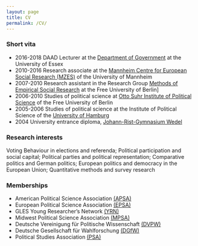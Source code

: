 ```yaml
---
layout: page
title: CV
permalink: /CV/
---
```


<!-- <label for='drinking-note' class='margin-toggle'> &#8853;</label><input type='checkbox' id='drinking-note' class='margin-toggle'/><span class='marginnote'>CV of Julia Partheymüller ([download](https://dl.dropboxusercontent.com/u/56285298/CV_Partheymueller_en.pdf)) </span> -->

### Short vita 

-   2016-2018 DAAD Lecturer at the [Department of Government](https://www.essex.ac.uk/departments/government) at the University of Essex
-   2010-2016 Research associate at the [Mannheim Centre for European Social Research (MZES)](http://www.mzes.uni-mannheim.de/d7/de) of the University of Mannheim
-   2007-2010 Research assistant in the Research Group [Methods of Empirical Social Research](http://www.polsoz.fu-berlin.de/en/soziologie/arbeitsbereiche/methoden/index.html) at the Free University of Berlin]
-   2006-2010 Studies of political science at [Otto Suhr Institute of Political Science](http://www.polsoz.fu-berlin.de/en/polwiss/index.html) of the Free University of Berlin 
-   2005-2006 Studies of political science at the Institute of Political Science of the [University of Hamburg](https://www.wiso.uni-hamburg.de/fachbereich-sowi/ueber-den-fachbereich/fachgebiete/fachgebiet-politikwissenschaft.html)
-   2004 University entrance diploma, [Johann-Rist-Gymnasium Wedel](http://www.jrg-wedel.de/startseite.html)

### Research interests

Voting Behaviour in elections and referenda; Political participation and social capital; Political parties and political representation; Comparative politics and German politics; European politics and democracy in the European Union; Quantitative methods and survey research

### Memberships

-   American Political Science
    Association [(APSA)](http://www.apsanet.org/)
-   European Political Science
    Association [(EPSA)](http://www.epsanet.org/)
-   GLES Young Researcher’s
    Network [(YRN)](http://www.gles.eu/youngresearchers_startseite.htm)
-   Midwest Political Science
    Association [(MPSA)](http://www.mpsanet.org/)
-   Deutsche Vereinigung für Politische
    Wissenschaft [(DVPW)](http://www.dvpw.de/)
-   Deutsche Gesellschaft für
    Wahlforschung [(DGfW)](http://www.dgfw.info/)
-   Political Studies Association
    [(PSA)](https://www.psa.ac.uk/)
  






